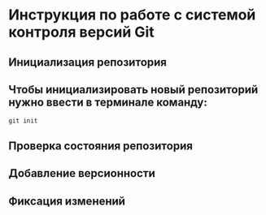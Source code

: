 # **Инструкция по работе с системой контроля версий Git**

## Инициализация репозитория

## Чтобы инициализировать новый репозиторий нужно ввести в терминале команду:
    git init

## Проверка состояния репозитория

## Добавление версионности

## Фиксация изменений
